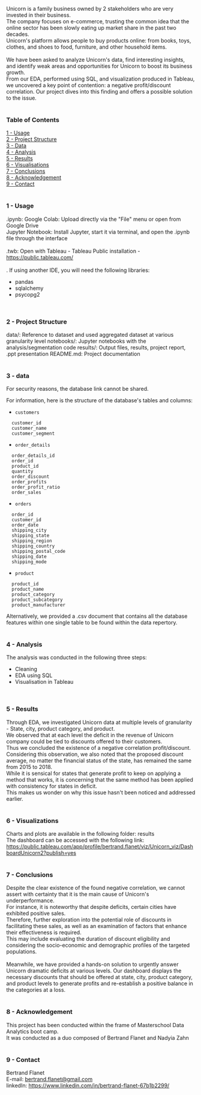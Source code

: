 Unicorn is a family business owned by 2 stakeholders who are very invested in their business.<br>
The company focuses on e-commerce, trusting the common idea that the online sector has been slowly eating up market share in the past two decades. <br>
Unicorn's platform allows people to buy products online: from books, toys, clothes, and shoes to food, furniture, and other household items.<br>
<br>
We have been asked to analyze Unicorn's data, find interesting insights, and identify weak areas and opportunities for Unicorn to boost its business growth.
<br>
From our EDA, performed using SQL, and visualization produced in Tableau, we uncovered a key point of contention: a negative profit/discount correlation.
Our project dives into this finding and offers a possible solution to the issue.<br>
<br>

### Table of Contents<br>
[1 - Usage](#1---usage)<br>
[2 - Project Structure](#2---project-structure)<br>
[3 - Data](#3---data)<br>
[4 - Analysis](#4---analysis)<br>
[5 - Results](#5---results)<br>
[6 - Visualisations](#6---visualizations)<br>
[7 - Conclusions](#7---conclusions)<br>
[8 - Acknowledgement](#8---acknowledgement)<br>
[9 - Contact](#9---contact)<br>
<br>

### 1 - Usage<br>

.ipynb: Google Colab: Upload directly via the "File" menu or open from Google Drive<br>
Jupyter Notebook: Install Jupyter, start it via terminal, and open the .ipynb file through the interface<br>
<br>
.twb: Open with Tableau - Tableau Public installation - https://public.tableau.com/<br>
<br>
. If using another IDE, you will need the following libraries:<br>
* pandas<br>
* sqlalchemy<br>
* psycopg2
<br>

### 2 - Project Structure<br>

data/: Reference to dataset and used aggregated dataset at various granularity level
notebooks/: Jupyter notebooks with the analysis/segmentation code
results/: Output files, results, project report, .ppt presentation
README.md: Project documentation<br>
<br>

### 3 - data

For security reasons, the database link cannot be shared.<br>

For information, here is the structure of the database's tables and columns:<br>


* `customers`
```
  customer_id
  customer_name
  customer_segment
```
* `order_details`
```
  order_details_id
  order_id
  product_id
  quantity
  order_discount
  order_profits
  order_profit_ratio
  order_sales
```
* `orders`
```
  order_id
  customer_id
  order_date
  shipping_city
  shipping_state
  shipping_region
  shipping_country
  shipping_postal_code
  shipping_date
  shipping_mode
```
* `product`
```
  product_id
  product_name
  product_category
  product_subcategory
  product_manufacturer
```

Alternatively, we provided a .csv document that contains all the database features within one single table to be found within the data repertory.<br>
<br>

### 4 - Analysis<br>

The analysis was conducted in the following three steps:<br>
* Cleaning<br>
* EDA using SQL<br>
* Visualisation in Tableau<br>
<br>

### 5 - Results<br>

Through EDA, we investigated Unicorn data at multiple levels of granularity - State, city, product category, and product.<br>
We observed that at each level the deficit in the revenue of Unicorn company could be tied to discounts offered to their customers.<br>
Thus we concluded the existence of a negative correlation profit/discount.<br>
Considering this observation, we also noted that the proposed discount average, no matter the financial status of the state, has remained the same from 2015 to 2018.<br>
While it is sensical for states that generate profit to keep on applying a method that works, it is concerning that the same method has been applied with consistency for states in deficit.<br>
This makes us wonder on why this issue hasn't been noticed and addressed earlier.<br>
<br>

### 6 - Visualizations<br>

Charts and plots are available in the following folder: results<br>
The dashboard can be accessed with the following link: https://public.tableau.com/app/profile/bertrand.flanet/viz/Unicorn_viz/DashboardUnicorn2?publish=yes<br>
<br>

### 7 - Conclusions<br>

Despite the clear existence of the found negative correlation, we cannot assert with certainty that it is the main cause of Unicorn's underperformance.<br>
For instance, it is noteworthy that despite deficits, certain cities have exhibited positive sales. <br>
Therefore, further exploration into the potential role of discounts in facilitating these sales, as well as an examination of factors that enhance their effectiveness is required.<br>
This may include evaluating the duration of discount eligibility and considering the socio-economic and demographic profiles of the targeted populations.<br>
<br>
Meanwhile, we have provided a hands-on solution to urgently answer Unicorn dramatic deficits at various levels. 
Our dashboard displays the necessary discounts that should be offered at state, city, product category, and product levels to generate profits and re-establish a positive balance in the categories at a loss.<br>
<br>

### 8 - Acknowledgement<br>

This project has been conducted within the frame of Masterschool Data Analytics boot camp.<br>
It was conducted as a duo composed of Bertrand Flanet and Nadyia Zahn<br>
<br>

### 9 - Contact<br>

Bertrand Flanet<br>
E-mail: bertrand.flanet@gmail.com<br>
linkedIn: https://www.linkedin.com/in/bertrand-flanet-67b1b2299/<br>

